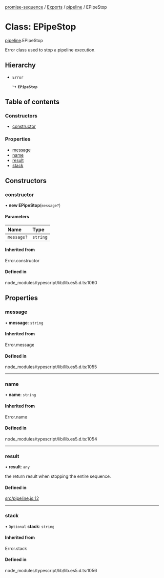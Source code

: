 [promise-sequence](../README.md) / [Exports](../modules.md) / [pipeline](../modules/pipeline.md) / EPipeStop

# Class: EPipeStop

[pipeline](../modules/pipeline.md).EPipeStop

Error class used to stop a pipeline execution.

## Hierarchy

- `Error`

  ↳ **`EPipeStop`**

## Table of contents

### Constructors

- [constructor](pipeline.EPipeStop.md#constructor)

### Properties

- [message](pipeline.EPipeStop.md#message)
- [name](pipeline.EPipeStop.md#name)
- [result](pipeline.EPipeStop.md#result)
- [stack](pipeline.EPipeStop.md#stack)

## Constructors

### constructor

• **new EPipeStop**(`message?`)

#### Parameters

| Name | Type |
| :------ | :------ |
| `message?` | `string` |

#### Inherited from

Error.constructor

#### Defined in

node_modules/typescript/lib/lib.es5.d.ts:1060

## Properties

### message

• **message**: `string`

#### Inherited from

Error.message

#### Defined in

node_modules/typescript/lib/lib.es5.d.ts:1055

___

### name

• **name**: `string`

#### Inherited from

Error.name

#### Defined in

node_modules/typescript/lib/lib.es5.d.ts:1054

___

### result

• **result**: `any`

the return result when stopping the entire sequence.

#### Defined in

[src/pipeline.js:12](https://github.com/snowyu/promise-sequence.js/blob/453a011/src/pipeline.js#L12)

___

### stack

• `Optional` **stack**: `string`

#### Inherited from

Error.stack

#### Defined in

node_modules/typescript/lib/lib.es5.d.ts:1056
